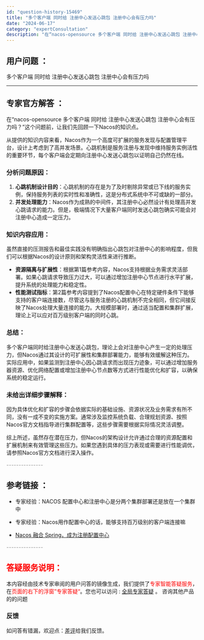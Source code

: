 ```yaml
---
id: "question-history-15469"
title: "多个客户端 同时给 注册中心发送心跳包 注册中心会有压力吗"
date: "2024-06-17"
category: "expertConsultation"
description: "在“nacos-opensource 多个客户端 同时给 注册中心发送心跳包 注册中心会有压力吗？”这个问题前，让我们先回顾一下Nacos的知识点。从提供的知识内容来看，Nacos作为一个高度可扩展的服务发现与配置管理平台，设计上考虑到了高并发场景。心跳机制是服务注册与发现中维持服务实例活性的重要环"
---
```


## 用户问题 ： 
 多个客户端 同时给 注册中心发送心跳包 注册中心会有压力吗  

---------------
## 专家官方解答 ：

在“nacos-opensource 多个客户端 同时给 注册中心发送心跳包 注册中心会有压力吗？”这个问题前，让我们先回顾一下Nacos的知识点。

从提供的知识内容来看，Nacos作为一个高度可扩展的服务发现与配置管理平台，设计上考虑到了高并发场景。心跳机制是服务注册与发现中维持服务实例活性的重要环节，每个客户端会定期向注册中心发送心跳包以证明自己仍然在线。

### 分析问题原因：

1. **心跳机制设计目的**：心跳机制的存在是为了及时剔除异常或已下线的服务实例，保持服务列表的实时性和准确性，这是分布式系统中不可或缺的一部分。
2. **并发处理能力**：Nacos作为成熟的中间件，其注册中心必然设计有处理高并发心跳请求的能力。但是，极端情况下大量客户端同时发送心跳包确实可能会对注册中心造成一定压力。

### 知识内容应用：

虽然直接的压测报告和最佳实践没有明确指出心跳包对注册中心的影响程度，但我们可以根据Nacos的设计原则和架构灵活性来进行推断。

- **资源隔离与扩展性**：根据第1篇参考内容，Nacos支持根据业务需求灵活部署。如果心跳请求导致压力过大，可以通过增加注册中心节点进行水平扩展，提升系统的处理能力和稳定性。
- **性能测试指标**：第2篇参考内容提到了Nacos配置中心在特定硬件条件下能够支持的客户端连接数，尽管这与服务注册的心跳机制不完全相同，但它间接反映了Nacos处理大量连接的能力。大规模部署时，通过适当配置和集群扩展，理论上可以应对百万级别客户端的同时心跳。

### 总结：

多个客户端同时给注册中心发送心跳包，理论上会对注册中心产生一定的处理压力，但Nacos通过其设计的可扩展性和集群部署能力，能够有效缓解这种压力。实际应用中，如果监测到注册中心因心跳请求而出现压力迹象，可以通过增加服务器资源、优化网络配置或增加注册中心节点数等方式进行性能优化和扩容，以确保系统的稳定运行。

### 未给出详细步骤解释：

因为具体优化和扩容的步骤会依据实际的基础设施、资源状况及业务需求有所不同，没有一成不变的实施方案。通常涉及监控系统负载、合理规划资源、按照Nacos官方文档指导进行集群配置等，这些步骤需要根据实际情况灵活调整。

综上所述，虽然存在潜在压力，但Nacos的架构设计允许通过合理的资源配置和扩展机制来有效管理这些压力。如果您遇到具体的压力表现或需要进行性能调优，请参照Nacos官方文档进行深入操作。


<font color="#949494">---------------</font> 


## 参考链接 ：

* 专家经验：NACOS 配置中心和注册中心是分两个集群部署还是放在一个集群中 
 
 * 专家经验：Nacos用作配置中心的话，能够支持百万级别的客户端连接嘛 
 
 * [Nacos 融合 Spring，成为注册配置中心](https://nacos.io/docs/latest/ecology/use-nacos-with-spring)


 <font color="#949494">---------------</font> 
 


## <font color="#FF0000">答疑服务说明：</font> 

本内容经由技术专家审阅的用户问答的镜像生成，我们提供了<font color="#FF0000">专家智能答疑服务</font>，在<font color="#FF0000">页面的右下的浮窗”专家答疑“</font>。您也可以访问 : [全局专家答疑](https://answer.opensource.alibaba.com/docs/intro) 。 咨询其他产品的的问题

### 反馈
如问答有错漏，欢迎点：[差评](https://ai.nacos.io/user/feedbackByEnhancerGradePOJOID?enhancerGradePOJOId=15539)给我们反馈。

